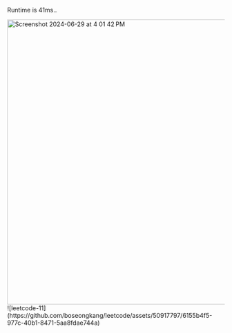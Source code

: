 Runtime is 41ms..

<img width="661" alt="Screenshot 2024-06-29 at 4 01 42 PM" src="https://github.com/boseongkang/leetcode/assets/50917797/b8fc0ac6-ba44-452f-80a2-99c008ebaa48">
![leetcode-11](https://github.com/boseongkang/leetcode/assets/50917797/6155b4f5-977c-40b1-8471-5aa8fdae744a)

